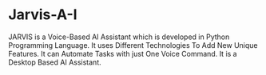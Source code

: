 # Jarvis-A-I
JARVIS is a Voice-Based AI Assistant which is developed in Python Programming Language. It uses Different Technologies To Add New Unique Features. It can Automate Tasks with just One Voice Command. It is a Desktop Based AI Assistant.

